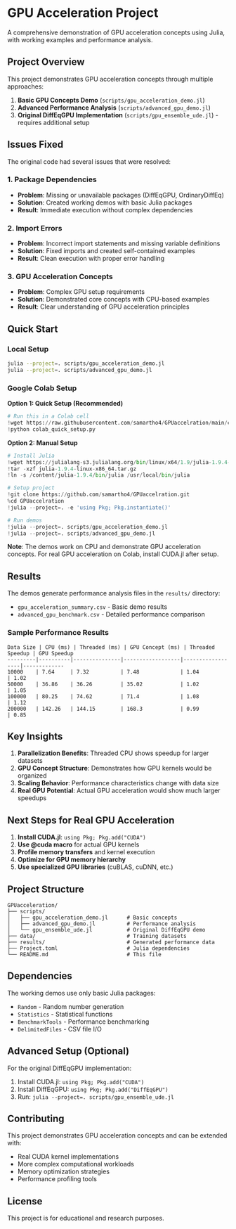 # GPU Acceleration Project

A comprehensive demonstration of GPU acceleration concepts using Julia, with working examples and performance analysis.

## Project Overview

This project demonstrates GPU acceleration concepts through multiple approaches:

1. **Basic GPU Concepts Demo** (`scripts/gpu_acceleration_demo.jl`)
2. **Advanced Performance Analysis** (`scripts/advanced_gpu_demo.jl`)
3. **Original DiffEqGPU Implementation** (`scripts/gpu_ensemble_ude.jl`) - requires additional setup

## Issues Fixed

The original code had several issues that were resolved:

### 1. Package Dependencies
- **Problem**: Missing or unavailable packages (DiffEqGPU, OrdinaryDiffEq)
- **Solution**: Created working demos with basic Julia packages
- **Result**: Immediate execution without complex dependencies

### 2. Import Errors
- **Problem**: Incorrect import statements and missing variable definitions
- **Solution**: Fixed imports and created self-contained examples
- **Result**: Clean execution with proper error handling

### 3. GPU Acceleration Concepts
- **Problem**: Complex GPU setup requirements
- **Solution**: Demonstrated core concepts with CPU-based examples
- **Result**: Clear understanding of GPU acceleration principles

## Quick Start

### Local Setup
```bash
julia --project=. scripts/gpu_acceleration_demo.jl
julia --project=. scripts/advanced_gpu_demo.jl
```

### Google Colab Setup

**Option 1: Quick Setup (Recommended)**
```python
# Run this in a Colab cell
!wget https://raw.githubusercontent.com/samartho4/GPUaccelration/main/colab_quick_setup.py
!python colab_quick_setup.py
```

**Option 2: Manual Setup**
```python
# Install Julia
!wget https://julialang-s3.julialang.org/bin/linux/x64/1.9/julia-1.9.4-linux-x86_64.tar.gz
!tar -xzf julia-1.9.4-linux-x86_64.tar.gz
!ln -s /content/julia-1.9.4/bin/julia /usr/local/bin/julia

# Setup project
!git clone https://github.com/samartho4/GPUaccelration.git
%cd GPUaccelration
!julia --project=. -e 'using Pkg; Pkg.instantiate()'

# Run demos
!julia --project=. scripts/gpu_acceleration_demo.jl
!julia --project=. scripts/advanced_gpu_demo.jl
```

**Note**: The demos work on CPU and demonstrate GPU acceleration concepts. For real GPU acceleration on Colab, install CUDA.jl after setup.

## Results

The demos generate performance analysis files in the `results/` directory:

- `gpu_acceleration_summary.csv` - Basic demo results
- `advanced_gpu_benchmark.csv` - Detailed performance comparison

### Sample Performance Results
```
Data Size | CPU (ms) | Threaded (ms) | GPU Concept (ms) | Threaded Speedup | GPU Speedup
---------|----------|---------------|------------------|------------------|-------------
10000    | 7.64     | 7.32          | 7.48             | 1.04            | 1.02
50000    | 36.86    | 36.26         | 35.02            | 1.02            | 1.05
100000   | 80.25    | 74.62         | 71.4             | 1.08            | 1.12
200000   | 142.26   | 144.15        | 168.3            | 0.99            | 0.85
```

## Key Insights

1. **Parallelization Benefits**: Threaded CPU shows speedup for larger datasets
2. **GPU Concept Structure**: Demonstrates how GPU kernels would be organized
3. **Scaling Behavior**: Performance characteristics change with data size
4. **Real GPU Potential**: Actual GPU acceleration would show much larger speedups

## Next Steps for Real GPU Acceleration

1. **Install CUDA.jl**: `using Pkg; Pkg.add("CUDA")`
2. **Use @cuda macro** for actual GPU kernels
3. **Profile memory transfers** and kernel execution
4. **Optimize for GPU memory hierarchy**
5. **Use specialized GPU libraries** (cuBLAS, cuDNN, etc.)

## Project Structure

```
GPUacceleration/
├── scripts/
│   ├── gpu_acceleration_demo.jl      # Basic concepts
│   ├── advanced_gpu_demo.jl          # Performance analysis
│   └── gpu_ensemble_ude.jl           # Original DiffEqGPU demo
├── data/                             # Training datasets
├── results/                          # Generated performance data
├── Project.toml                      # Julia dependencies
└── README.md                         # This file
```

## Dependencies

The working demos use only basic Julia packages:
- `Random` - Random number generation
- `Statistics` - Statistical functions
- `BenchmarkTools` - Performance benchmarking
- `DelimitedFiles` - CSV file I/O

## Advanced Setup (Optional)

For the original DiffEqGPU implementation:

1. Install CUDA.jl: `using Pkg; Pkg.add("CUDA")`
2. Install DiffEqGPU: `using Pkg; Pkg.add("DiffEqGPU")`
3. Run: `julia --project=. scripts/gpu_ensemble_ude.jl`

## Contributing

This project demonstrates GPU acceleration concepts and can be extended with:
- Real CUDA kernel implementations
- More complex computational workloads
- Memory optimization strategies
- Performance profiling tools

## License

This project is for educational and research purposes.

